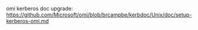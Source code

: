 omi kerberos doc upgrade: https://github.com/Microsoft/omi/blob/brcampbe/kerbdoc/Unix/doc/setup-kerberos-omi.md
